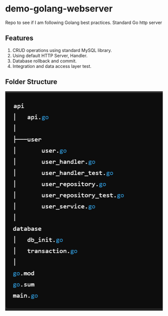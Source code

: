 # demo-golang-webserver
Repo to see if I am following Golang best practices. Standard Go http server

## Features
1. CRUD operations using standard MySQL library.
2. Using default HTTP Server, Handler.
3. Database rollback and commit.
4. Integration and data access layer test.

## Folder Structure
![Alt text](./file_structure.png)
